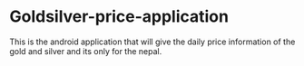 Goldsilver-price-application
============================

This is the android application that will give the daily price information of the gold and silver and its only for the nepal.
